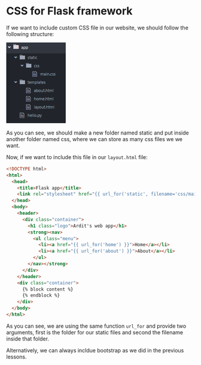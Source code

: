 # CSS for Flask framework

If we want to include custom CSS file in our website, we should follow the following structure:

![Folder-css](./img/folder-css.png)

As you can see, we should make a new folder named static and put inside another folder named css, where we can store as many css files we we want.

Now, if we want to include this file in our ```layout.html``` file:
```html
<!DOCTYPE html>
<html>
  <head>
    <title>Flask app</title>
    <link rel="stylesheet" href="{{ url_for('static', filename='css/main.css') }}">
  </head>
  <body>
    <header>
      <div class="container">
        <h1 class="logo">Ardit's web app</h1>
        <strong><nav>
          <ul class="menu">
            <li><a href="{{ url_for('home') }}">Home</a></li>
            <li><a href="{{ url_for('about') }}">About</a></li>
          </ul>
        </nav></strong>
      </div>
    </header>
    <div class="container">
      {% block content %}
      {% endblock %}
    </div>
  </body>
</html>
```

As you can see, we are using the same function ```url_for``` and provide two arguments, first is the folder for our static files and second the filename inside that folder.


Alternatively, we can always incldue bootstrap as we did in the previous lessons.
